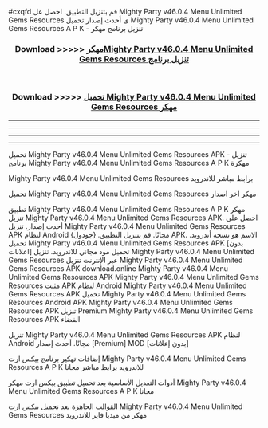 #cxqfd قم بتنزيل التطبيق. احصل عل Mighty Party v46.0.4 Menu Unlimited Gems Resources  ى أحدث إصدار.تحميل Mighty Party v46.0.4 Menu Unlimited Gems Resources  A P K - تنزيل برنامج مهكر



<div align="center">
<h3>Download >>>>> <a href="https://ar-sites.web.app/?ar= Mighty Party v46.0.4 Menu Unlimited Gems Resources ">مهكرMighty Party v46.0.4 Menu Unlimited Gems Resources  تنزيل برنامج</a></h3><br>

<h3>Download >>>>> <a href="https://ar-sites.web.app/?ar= Mighty Party v46.0.4 Menu Unlimited Gems Resources ">تحميل Mighty Party v46.0.4 Menu Unlimited Gems Resources  مهكر</a></h3>
</div>


----------------------------------------------------------

----------------------------------------------------------

----------------------------------------------------------

----------------------------------------------------------


تحميل Mighty Party v46.0.4 Menu Unlimited Gems Resources  APK - تنزيل برنامج Mighty Party v46.0.4 Menu Unlimited Gems Resources  A P K مهكرة

Mighty Party v46.0.4 Menu Unlimited Gems Resources  برابط مباشر للاندرويد

تحميل Mighty Party v46.0.4 Menu Unlimited Gems Resources  مهكر اخر اصدار

تطبيق Mighty Party v46.0.4 Menu Unlimited Gems Resources  A P K مهكر
تنزيل Mighty Party v46.0.4 Menu Unlimited Gems Resources  APK. احصل على أحدث إصدار.
تنزيل Mighty Party v46.0.4 Menu Unlimited Gems Resources  APK لنظام Android مجانًا.
قم بتنزيل التطبيق. {جودول} APK. الاسم هو نسخة أندرويد.
تحميل Mighty Party v46.0.4 Menu Unlimited Gems Resources  APK [بدون اعلانات]
تحميل مود مجاني للاندرويد.
تنزيل Mighty Party v46.0.4 Menu Unlimited Gems Resources  عبر الإنترنت
تنزيل Mighty Party v46.0.4 Menu Unlimited Gems Resources  APK
download.online Mighty Party v46.0.4 Menu Unlimited Gems Resources  APK
Mighty Party v46.0.4 Menu Unlimited Gems Resources  مثبت APK لنظام Android
Mighty Party v46.0.4 Menu Unlimited Gems Resources  APK
تحميل Mighty Party v46.0.4 Menu Unlimited Gems Resources  Android APK
Mighty Party v46.0.4 Menu Unlimited Gems Resources  APK تنزيل Premium
Mighty Party v46.0.4 Menu Unlimited Gems Resources  APK الفضاء

تنزيل Mighty Party v46.0.4 Menu Unlimited Gems Resources  APK لنظام Android مجانًا. أحدث إصدار [Premium] MOD [بدون إعلانات]

إضافات تهكير برنامج بيكس ارت Mighty Party v46.0.4 Menu Unlimited Gems Resources  A P K للاندرويد برابط مباشر مجانا

أدوات التعديل الأساسية بعد تحميل تطبيق بيكس ارت مهكر Mighty Party v46.0.4 Menu Unlimited Gems Resources  A P K مجانا

القوالب الجاهزة بعد تحميل بيكس ارت Mighty Party v46.0.4 Menu Unlimited Gems Resources  مهكر من ميديا فاير للاندرويد



